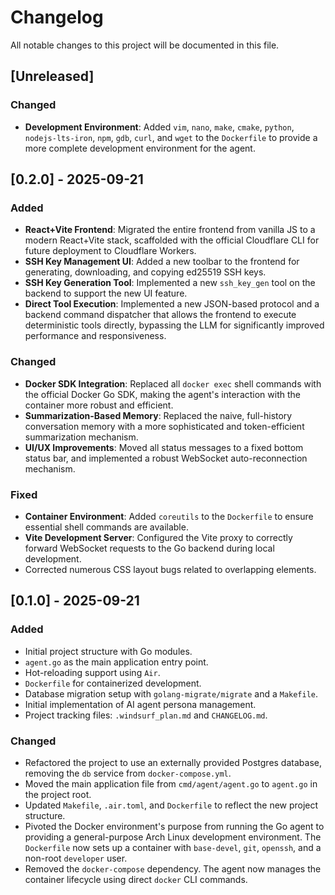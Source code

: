 # Changelog

All notable changes to this project will be documented in this file.

## [Unreleased]

### Changed

- **Development Environment**: Added `vim`, `nano`, `make`, `cmake`, `python`, `nodejs-lts-iron`, `npm`, `gdb`, `curl`, and `wget` to the `Dockerfile` to provide a more complete development environment for the agent.

## [0.2.0] - 2025-09-21

### Added

- **React+Vite Frontend**: Migrated the entire frontend from vanilla JS to a modern React+Vite stack, scaffolded with the official Cloudflare CLI for future deployment to Cloudflare Workers.
- **SSH Key Management UI**: Added a new toolbar to the frontend for generating, downloading, and copying ed25519 SSH keys.
- **SSH Key Generation Tool**: Implemented a new `ssh_key_gen` tool on the backend to support the new UI feature.
- **Direct Tool Execution**: Implemented a new JSON-based protocol and a backend command dispatcher that allows the frontend to execute deterministic tools directly, bypassing the LLM for significantly improved performance and responsiveness.

### Changed

- **Docker SDK Integration**: Replaced all `docker exec` shell commands with the official Docker Go SDK, making the agent's interaction with the container more robust and efficient.
- **Summarization-Based Memory**: Replaced the naive, full-history conversation memory with a more sophisticated and token-efficient summarization mechanism.
- **UI/UX Improvements**: Moved all status messages to a fixed bottom status bar, and implemented a robust WebSocket auto-reconnection mechanism.

### Fixed

- **Container Environment**: Added `coreutils` to the `Dockerfile` to ensure essential shell commands are available.
- **Vite Development Server**: Configured the Vite proxy to correctly forward WebSocket requests to the Go backend during local development.
- Corrected numerous CSS layout bugs related to overlapping elements.

## [0.1.0] - 2025-09-21

### Added

- Initial project structure with Go modules.
- `agent.go` as the main application entry point.
- Hot-reloading support using `Air`.
- `Dockerfile` for containerized development.
- Database migration setup with `golang-migrate/migrate` and a `Makefile`.
- Initial implementation of AI agent persona management.
- Project tracking files: `.windsurf_plan.md` and `CHANGELOG.md`.

### Changed

- Refactored the project to use an externally provided Postgres database, removing the `db` service from `docker-compose.yml`.
- Moved the main application file from `cmd/agent/agent.go` to `agent.go` in the project root.
- Updated `Makefile`, `.air.toml`, and `Dockerfile` to reflect the new project structure.
- Pivoted the Docker environment's purpose from running the Go agent to providing a general-purpose Arch Linux development environment. The `Dockerfile` now sets up a container with `base-devel`, `git`, `openssh`, and a non-root `developer` user.
- Removed the `docker-compose` dependency. The agent now manages the container lifecycle using direct `docker` CLI commands.
